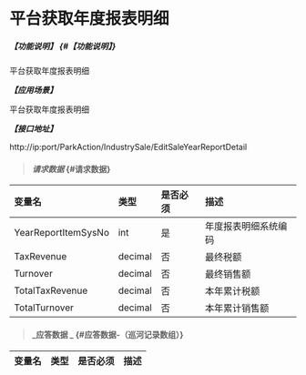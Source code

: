 # 平台获取年度报表明细

##### _【功能说明】_ {#【功能说明】}
平台获取年度报表明细

_**【应用场景】**_

平台获取年度报表明细

_**【接口地址】**_

http://ip:port/ParkAction/IndustrySale/EditSaleYearReportDetail

> #### _请求数据_ {#请求数据}

| 变量名 | 类型 | 是否必须 | 描述 |
| :--- | :--- | :--- | :--- |
| YearReportItemSysNo | int | 是 | 年度报表明细系统编码 |
| TaxRevenue| decimal | 否 |最终税额|
| Turnover | decimal | 否 |最终销售额|
| TotalTaxRevenue| decimal | 否 |本年累计税额|
| TotalTurnover | decimal | 否 |本年累计销售额|




> #### _应答数据 _ {#应答数据-（巡河记录数组）}

| 变量名 | 类型 | 是否必须 | 描述 |
| :--- | :--- | :--- | :--- |









